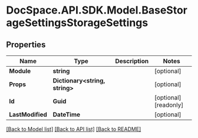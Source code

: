 # DocSpace.API.SDK.Model.BaseStorageSettingsStorageSettings

## Properties

Name | Type | Description | Notes
------------ | ------------- | ------------- | -------------
**Module** | **string** |  | [optional] 
**Props** | **Dictionary&lt;string, string&gt;** |  | [optional] 
**Id** | **Guid** |  | [optional] [readonly] 
**LastModified** | **DateTime** |  | [optional] 

[[Back to Model list]](../README.md#documentation-for-models) [[Back to API list]](../README.md#documentation-for-api-endpoints) [[Back to README]](../README.md)

